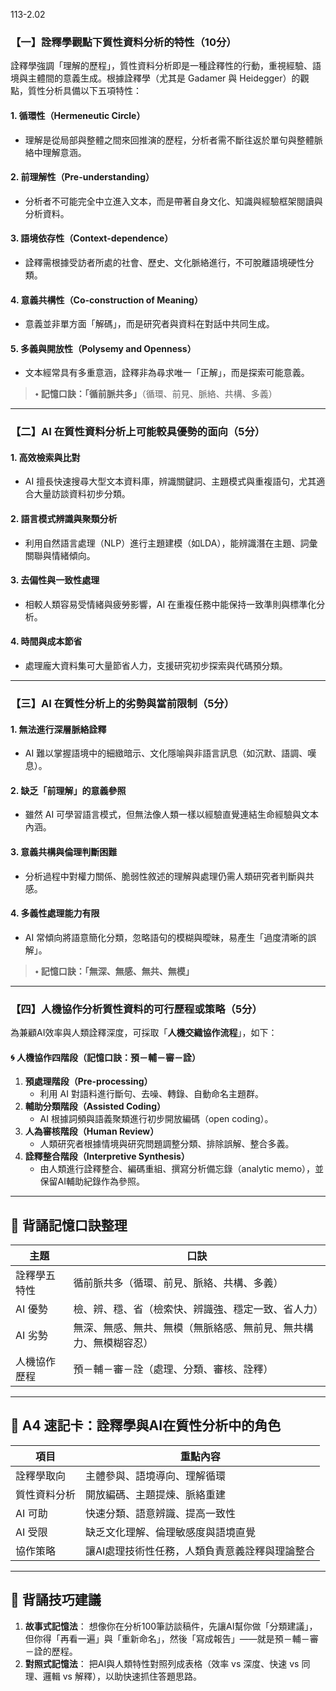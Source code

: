 113-2.02

### 【一】詮釋學觀點下質性資料分析的特性（10分）

詮釋學強調「理解的歷程」，質性資料分析即是一種詮釋性的行動，重視經驗、語境與主體間的意義生成。根據詮釋學（尤其是 Gadamer 與 Heidegger）的觀點，質性分析具備以下五項特性：

#### 1. **循環性（Hermeneutic Circle）**

- 理解是從局部與整體之間來回推演的歷程，分析者需不斷往返於單句與整體脈絡中理解意涵。

#### 2. **前理解性（Pre-understanding）**

- 分析者不可能完全中立進入文本，而是帶著自身文化、知識與經驗框架閱讀與分析資料。

#### 3. **語境依存性（Context-dependence）**

- 詮釋需根據受訪者所處的社會、歷史、文化脈絡進行，不可脫離語境硬性分類。

#### 4. **意義共構性（Co-construction of Meaning）**

- 意義並非單方面「解碼」，而是研究者與資料在對話中共同生成。

#### 5. **多義與開放性（Polysemy and Openness）**

- 文本經常具有多重意涵，詮釋非為尋求唯一「正解」，而是探索可能意義。

> ⬩ **記憶口訣：「循前脈共多」**（循環、前見、脈絡、共構、多義）

------

### 【二】AI 在質性資料分析上可能較具優勢的面向（5分）

#### 1. **高效檢索與比對**

- AI 擅長快速搜尋大型文本資料庫，辨識關鍵詞、主題模式與重複語句，尤其適合大量訪談資料初步分類。

#### 2. **語言模式辨識與聚類分析**

- 利用自然語言處理（NLP）進行主題建模（如LDA），能辨識潛在主題、詞彙關聯與情緒傾向。

#### 3. **去偏性與一致性處理**

- 相較人類容易受情緒與疲勞影響，AI 在重複任務中能保持一致準則與標準化分析。

#### 4. **時間與成本節省**

- 處理龐大資料集可大量節省人力，支援研究初步探索與代碼預分類。

------

### 【三】AI 在質性分析上的劣勢與當前限制（5分）

#### 1. **無法進行深層脈絡詮釋**

- AI 難以掌握語境中的細緻暗示、文化隱喻與非語言訊息（如沉默、語調、嘆息）。

#### 2. **缺乏「前理解」的意義參照**

- 雖然 AI 可學習語言模式，但無法像人類一樣以經驗直覺連結生命經驗與文本內涵。

#### 3. **意義共構與倫理判斷困難**

- 分析過程中對權力關係、脆弱性敘述的理解與處理仍需人類研究者判斷與共感。

#### 4. **多義性處理能力有限**

- AI 常傾向將語意簡化分類，忽略語句的模糊與曖昧，易產生「過度清晰的誤解」。

> ⬩ **記憶口訣：「無深、無感、無共、無模」**

------

### 【四】人機協作分析質性資料的可行歷程或策略（5分）

為兼顧AI效率與人類詮釋深度，可採取「**人機交織協作流程**」，如下：

#### 🌀 人機協作四階段（記憶口訣：**預－輔－審－詮**）

1. **預處理階段（Pre-processing）**
   - 利用 AI 對語料進行斷句、去噪、轉錄、自動命名主題群。
2. **輔助分類階段（Assisted Coding）**
   - AI 根據詞頻與語義聚類進行初步開放編碼（open coding）。
3. **人為審核階段（Human Review）**
   - 人類研究者根據情境與研究問題調整分類、排除誤解、整合多義。
4. **詮釋整合階段（Interpretive Synthesis）**
   - 由人類進行詮釋整合、編碼重組、撰寫分析備忘錄（analytic memo），並保留AI輔助紀錄作為參照。

------

## 🧠 背誦記憶口訣整理

| 主題         | 口訣                                                         |
| ------------ | ------------------------------------------------------------ |
| 詮釋學五特性 | 循前脈共多（循環、前見、脈絡、共構、多義）                   |
| AI 優勢      | 檢、辨、穩、省（檢索快、辨識強、穩定一致、省人力）           |
| AI 劣勢      | 無深、無感、無共、無模（無脈絡感、無前見、無共構力、無模糊容忍） |
| 人機協作歷程 | 預－輔－審－詮（處理、分類、審核、詮釋）                     |

------

## 📄 A4 速記卡：詮釋學與AI在質性分析中的角色

| 項目         | 重點內容                                       |
| ------------ | ---------------------------------------------- |
| 詮釋學取向   | 主體參與、語境導向、理解循環                   |
| 質性資料分析 | 開放編碼、主題提煉、脈絡重建                   |
| AI 可助      | 快速分類、語意辨識、提高一致性                 |
| AI 受限      | 缺乏文化理解、倫理敏感度與語境直覺             |
| 協作策略     | 讓AI處理技術性任務，人類負責意義詮釋與理論整合 |

------

## 🎯 背誦技巧建議

1. **故事式記憶法**：
    想像你在分析100筆訪談稿件，先讓AI幫你做「分類建議」，但你得「再看一遍」與「重新命名」，然後「寫成報告」——就是預－輔－審－詮的歷程。
2. **對照式記憶法**：
    把AI與人類特性對照列成表格（效率 vs 深度、快速 vs 同理、邏輯 vs 解釋），以助快速抓住答題思路。